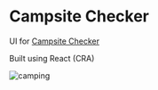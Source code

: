 # Campsite Checker

UI for [Campsite Checker](https://github.com/sseth/camping)

Built using React (CRA)

![camping](https://user-images.githubusercontent.com/9292458/232763877-44a22354-a53f-441d-8d02-8650d934d3de.png)
